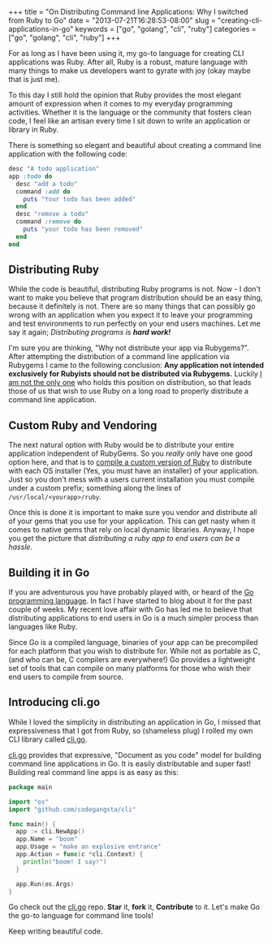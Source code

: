 +++
title = "On Distributing Command line Applications: Why I switched from Ruby to Go"
date = "2013-07-21T16:28:53-08:00"
slug = "creating-cli-applications-in-go"
keywords = ["go", "golang", "cli", "ruby"]
categories = ["go", "golang", "cli", "ruby"]
+++

For as long as I have been using it, my go-to language for creating CLI applications was Ruby. After all, Ruby is a robust, mature language with many things to make us developers want to gyrate with joy (okay maybe that is just me). 

To this day I still hold the opinion that Ruby provides the most elegant amount of expression when it comes to my everyday programming activities. Whether it is the language or the community that fosters clean code, I feel like an artisan every time I sit down to write an application or library in Ruby.

There is something so elegant and beautiful about creating a command line application with the following code:

``` ruby
desc "A todo application"
app :todo do
  desc "add a todo"
  command :add do
    puts "Your todo has been added"
  end
  desc "remove a todo"
  command :remove do
    puts "your todo has been removed"
  end
end
```

## Distributing Ruby
While the code is beautiful, distributing Ruby programs is not. Now - I don't want to make you believe that program distribution should be an easy thing, because it definitely is not. There are so many things that can possibly go wrong with an application when you expect it to leave your programming and test environments to run perfectly on your end users machines. Let me say it again; *Distributing programs is **hard work!***

I'm sure you are thinking, "Why not distribute your app via Rubygems?". After attempting the distribution of a command line application via Rubygems I came to the following conclusion: **Any application not intended exclusively for Rubyists should not be distributed via Rubygems.** Luckily [I am not the only one](http://mitchellh.com/abandoning-rubygems) who holds this position on distribution, so that leads those of us that wish to use Ruby on a long road to properly distribute a command line application.

## Custom Ruby and Vendoring
The next natural option with Ruby would be to distribute your entire application independent of RubyGems. So you *really* only have one good option here, and that is to [compile a custom version of Ruby](http://yehudakatz.com/2012/06/05/tokaido-status-update-implementation-details/) to distribute with each OS installer (Yes, you must have an installer) of your application. Just so you don't mess with a users current installation you must compile under a custom prefix; something along the lines of `/usr/local/<yourapp>/ruby`. 

Once this is done it is important to make sure you vendor and distribute all of your gems that you use for your application. This can get nasty when it comes to native gems that rely on local dynamic libraries. Anyway, I hope you get the picture that *distributing a ruby app to end users can be a hassle.*

## Building it in Go
If you are adventurous you have probably played with, or heard of the [Go programming language](http://golang.org/). In fact I have started to blog about it for the past couple of weeks. My recent love affair with Go has led me to believe that distributing applications to end users in Go is a much simpler process than languages like Ruby.

Since Go is a compiled language, binaries of your app can be precompiled for each platform that you wish to distribute for. While not as portable as C, (and who can be, C compilers are everywhere!) Go provides a lightweight set of tools that can compile on many platforms for those who wish their end users to compile from source.

## Introducing cli.go
While I loved the simplicity in distributing an application in Go, I missed that expressiveness that I got from Ruby, so (shameless plug) I rolled my own CLI library called [cli.go](https://github.com/codegangsta/cli).  

[cli.go](https://github.com/codegangsta/cli) provides that expressive, "Document as you code" model for building command line applications in Go. It is easily distributable and super fast! Building real command line apps is as easy as this:

``` go
package main

import "os"
import "github.com/codegangsta/cli"

func main() {
  app := cli.NewApp()
  app.Name = "boom"
  app.Usage = "make an explosive entrance"
  app.Action = func(c *cli.Context) {
    println("boom! I say!")
  }

  app.Run(os.Args)
}
```

Go check out the [cli.go](https://github.com/codegangsta/cli) repo. **Star** it, **fork** it, **Contribute** to it. Let's make Go the go-to language for command line tools!

Keep writing beautiful code.
